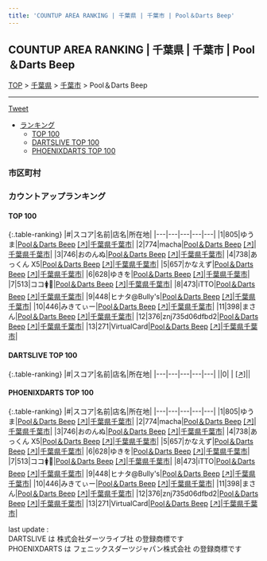 ```yaml
---
title: 'COUNTUP AREA RANKING | 千葉県 | 千葉市 | Pool＆Darts Beep'
---
```

## COUNTUP AREA RANKING | 千葉県 | 千葉市 | Pool＆Darts Beep

[TOP](/darts/rank/) > [千葉県](/darts/rank/千葉県/) > [千葉市](/darts/rank/千葉県/千葉市/) > Pool＆Darts Beep

___

<a href="https://twitter.com/share?ref_src=twsrc%5Etfw" data-text="COUNTUP AREA RANKING | 千葉県千葉市Pool＆Darts Beep" class="twitter-share-button" data-hashtags="DARTSLIVE,PHOENIXDARTS,darts,ダーツ" data-show-count="false">Tweet</a>

* [ランキング](#カウントアップランキング)
    * [TOP 100](#top-100)
    * [DARTSLIVE TOP 100](#dartslive-top-100)
    * [PHOENIXDARTS TOP 100](#phoenixdarts-top-100)

### 市区町村

<ul>

</ul>

### カウントアップランキング

#### TOP 100



{:.table-ranking}
|#|スコア|名前|店名|所在地|
|---|---|---|---|---|
|1|805|<span class="rank-name-pd">ゆうま</span>|<a href="/darts/rank/shops/95513.html">Pool＆Darts Beep</a> <a href="https://vs.phoenixdarts.com/jp/shop/shopDetailInfo/s_95513?s_seq=95513">[↗]</a>|<a href="/darts/rank/千葉県/千葉市">千葉県千葉市</a>|
|2|774|<span class="rank-name-pd">macha</span>|<a href="/darts/rank/shops/95513.html">Pool＆Darts Beep</a> <a href="https://vs.phoenixdarts.com/jp/shop/shopDetailInfo/s_95513?s_seq=95513">[↗]</a>|<a href="/darts/rank/千葉県/千葉市">千葉県千葉市</a>|
|3|746|<span class="rank-name-pd">おのんぬ</span>|<a href="/darts/rank/shops/95513.html">Pool＆Darts Beep</a> <a href="https://vs.phoenixdarts.com/jp/shop/shopDetailInfo/s_95513?s_seq=95513">[↗]</a>|<a href="/darts/rank/千葉県/千葉市">千葉県千葉市</a>|
|4|738|<span class="rank-name-pd">あっくん X5</span>|<a href="/darts/rank/shops/95513.html">Pool＆Darts Beep</a> <a href="https://vs.phoenixdarts.com/jp/shop/shopDetailInfo/s_95513?s_seq=95513">[↗]</a>|<a href="/darts/rank/千葉県/千葉市">千葉県千葉市</a>|
|5|657|<span class="rank-name-pd">かなえず</span>|<a href="/darts/rank/shops/95513.html">Pool＆Darts Beep</a> <a href="https://vs.phoenixdarts.com/jp/shop/shopDetailInfo/s_95513?s_seq=95513">[↗]</a>|<a href="/darts/rank/千葉県/千葉市">千葉県千葉市</a>|
|6|628|<span class="rank-name-pd">ゆきを</span>|<a href="/darts/rank/shops/95513.html">Pool＆Darts Beep</a> <a href="https://vs.phoenixdarts.com/jp/shop/shopDetailInfo/s_95513?s_seq=95513">[↗]</a>|<a href="/darts/rank/千葉県/千葉市">千葉県千葉市</a>|
|7|513|<span class="rank-name-pd">ココ🚺🤮</span>|<a href="/darts/rank/shops/95513.html">Pool＆Darts Beep</a> <a href="https://vs.phoenixdarts.com/jp/shop/shopDetailInfo/s_95513?s_seq=95513">[↗]</a>|<a href="/darts/rank/千葉県/千葉市">千葉県千葉市</a>|
|8|473|<span class="rank-name-pd">iTTO</span>|<a href="/darts/rank/shops/95513.html">Pool＆Darts Beep</a> <a href="https://vs.phoenixdarts.com/jp/shop/shopDetailInfo/s_95513?s_seq=95513">[↗]</a>|<a href="/darts/rank/千葉県/千葉市">千葉県千葉市</a>|
|9|448|<span class="rank-name-pd">ヒナタ@Bully&#x27;s</span>|<a href="/darts/rank/shops/95513.html">Pool＆Darts Beep</a> <a href="https://vs.phoenixdarts.com/jp/shop/shopDetailInfo/s_95513?s_seq=95513">[↗]</a>|<a href="/darts/rank/千葉県/千葉市">千葉県千葉市</a>|
|10|446|<span class="rank-name-pd">みきてぃー</span>|<a href="/darts/rank/shops/95513.html">Pool＆Darts Beep</a> <a href="https://vs.phoenixdarts.com/jp/shop/shopDetailInfo/s_95513?s_seq=95513">[↗]</a>|<a href="/darts/rank/千葉県/千葉市">千葉県千葉市</a>|
|11|398|<span class="rank-name-pd">まさん</span>|<a href="/darts/rank/shops/95513.html">Pool＆Darts Beep</a> <a href="https://vs.phoenixdarts.com/jp/shop/shopDetailInfo/s_95513?s_seq=95513">[↗]</a>|<a href="/darts/rank/千葉県/千葉市">千葉県千葉市</a>|
|12|376|<span class="rank-name-pd">znj735d06dfbd2</span>|<a href="/darts/rank/shops/95513.html">Pool＆Darts Beep</a> <a href="https://vs.phoenixdarts.com/jp/shop/shopDetailInfo/s_95513?s_seq=95513">[↗]</a>|<a href="/darts/rank/千葉県/千葉市">千葉県千葉市</a>|
|13|271|<span class="rank-name-pd">VirtualCard</span>|<a href="/darts/rank/shops/95513.html">Pool＆Darts Beep</a> <a href="https://vs.phoenixdarts.com/jp/shop/shopDetailInfo/s_95513?s_seq=95513">[↗]</a>|<a href="/darts/rank/千葉県/千葉市">千葉県千葉市</a>|


#### DARTSLIVE TOP 100



{:.table-ranking}
|#|スコア|名前|店名|所在地|
|---|---|---|---|---|
||0|<span class="rank-name-dl"> </span>|<a href="/darts/rank/shops/.html"></a> <a href="">[↗]</a>|<a href="/darts/rank//"></a>|


#### PHOENIXDARTS TOP 100



{:.table-ranking}
|#|スコア|名前|店名|所在地|
|---|---|---|---|---|
|1|805|<span class="rank-name-pd">ゆうま</span>|<a href="/darts/rank/shops/95513.html">Pool＆Darts Beep</a> <a href="https://vs.phoenixdarts.com/jp/shop/shopDetailInfo/s_95513?s_seq=95513">[↗]</a>|<a href="/darts/rank/千葉県/千葉市">千葉県千葉市</a>|
|2|774|<span class="rank-name-pd">macha</span>|<a href="/darts/rank/shops/95513.html">Pool＆Darts Beep</a> <a href="https://vs.phoenixdarts.com/jp/shop/shopDetailInfo/s_95513?s_seq=95513">[↗]</a>|<a href="/darts/rank/千葉県/千葉市">千葉県千葉市</a>|
|3|746|<span class="rank-name-pd">おのんぬ</span>|<a href="/darts/rank/shops/95513.html">Pool＆Darts Beep</a> <a href="https://vs.phoenixdarts.com/jp/shop/shopDetailInfo/s_95513?s_seq=95513">[↗]</a>|<a href="/darts/rank/千葉県/千葉市">千葉県千葉市</a>|
|4|738|<span class="rank-name-pd">あっくん X5</span>|<a href="/darts/rank/shops/95513.html">Pool＆Darts Beep</a> <a href="https://vs.phoenixdarts.com/jp/shop/shopDetailInfo/s_95513?s_seq=95513">[↗]</a>|<a href="/darts/rank/千葉県/千葉市">千葉県千葉市</a>|
|5|657|<span class="rank-name-pd">かなえず</span>|<a href="/darts/rank/shops/95513.html">Pool＆Darts Beep</a> <a href="https://vs.phoenixdarts.com/jp/shop/shopDetailInfo/s_95513?s_seq=95513">[↗]</a>|<a href="/darts/rank/千葉県/千葉市">千葉県千葉市</a>|
|6|628|<span class="rank-name-pd">ゆきを</span>|<a href="/darts/rank/shops/95513.html">Pool＆Darts Beep</a> <a href="https://vs.phoenixdarts.com/jp/shop/shopDetailInfo/s_95513?s_seq=95513">[↗]</a>|<a href="/darts/rank/千葉県/千葉市">千葉県千葉市</a>|
|7|513|<span class="rank-name-pd">ココ🚺🤮</span>|<a href="/darts/rank/shops/95513.html">Pool＆Darts Beep</a> <a href="https://vs.phoenixdarts.com/jp/shop/shopDetailInfo/s_95513?s_seq=95513">[↗]</a>|<a href="/darts/rank/千葉県/千葉市">千葉県千葉市</a>|
|8|473|<span class="rank-name-pd">iTTO</span>|<a href="/darts/rank/shops/95513.html">Pool＆Darts Beep</a> <a href="https://vs.phoenixdarts.com/jp/shop/shopDetailInfo/s_95513?s_seq=95513">[↗]</a>|<a href="/darts/rank/千葉県/千葉市">千葉県千葉市</a>|
|9|448|<span class="rank-name-pd">ヒナタ@Bully&#x27;s</span>|<a href="/darts/rank/shops/95513.html">Pool＆Darts Beep</a> <a href="https://vs.phoenixdarts.com/jp/shop/shopDetailInfo/s_95513?s_seq=95513">[↗]</a>|<a href="/darts/rank/千葉県/千葉市">千葉県千葉市</a>|
|10|446|<span class="rank-name-pd">みきてぃー</span>|<a href="/darts/rank/shops/95513.html">Pool＆Darts Beep</a> <a href="https://vs.phoenixdarts.com/jp/shop/shopDetailInfo/s_95513?s_seq=95513">[↗]</a>|<a href="/darts/rank/千葉県/千葉市">千葉県千葉市</a>|
|11|398|<span class="rank-name-pd">まさん</span>|<a href="/darts/rank/shops/95513.html">Pool＆Darts Beep</a> <a href="https://vs.phoenixdarts.com/jp/shop/shopDetailInfo/s_95513?s_seq=95513">[↗]</a>|<a href="/darts/rank/千葉県/千葉市">千葉県千葉市</a>|
|12|376|<span class="rank-name-pd">znj735d06dfbd2</span>|<a href="/darts/rank/shops/95513.html">Pool＆Darts Beep</a> <a href="https://vs.phoenixdarts.com/jp/shop/shopDetailInfo/s_95513?s_seq=95513">[↗]</a>|<a href="/darts/rank/千葉県/千葉市">千葉県千葉市</a>|
|13|271|<span class="rank-name-pd">VirtualCard</span>|<a href="/darts/rank/shops/95513.html">Pool＆Darts Beep</a> <a href="https://vs.phoenixdarts.com/jp/shop/shopDetailInfo/s_95513?s_seq=95513">[↗]</a>|<a href="/darts/rank/千葉県/千葉市">千葉県千葉市</a>|


<div class="footer border-top border-gray-light mt-5 pt-3 text-right text-gray">
    last update : <span style="font-weight: italic" id="foot_last_modified"></span><br />
    DARTSLIVE は 株式会社ダーツライブ社 の登録商標です<br />
    PHOENIXDARTS は フェニックスダーツジャパン株式会社 の登録商標です<br />
</div>

<script src="https://cdnjs.cloudflare.com/ajax/libs/jquery.tablesorter/2.31.3/js/jquery.tablesorter.min.js" integrity="sha512-qzgd5cYSZcosqpzpn7zF2ZId8f/8CHmFKZ8j7mU4OUXTNRd5g+ZHBPsgKEwoqxCtdQvExE5LprwwPAgoicguNg==" crossorigin="anonymous" referrerpolicy="no-referrer"></script>
<link rel="stylesheet" href="https://cdnjs.cloudflare.com/ajax/libs/jquery.tablesorter/2.31.3/css/theme.default.min.css" integrity="sha512-wghhOJkjQX0Lh3NSWvNKeZ0ZpNn+SPVXX1Qyc9OCaogADktxrBiBdKGDoqVUOyhStvMBmJQ8ZdMHiR3wuEq8+w==" crossorigin="anonymous" referrerpolicy="no-referrer" />
<script>
$(function() {
    $(".table-ranking").tablesorter({sortList:[[0, 0]]});
    $("#foot_last_modified").text(formatDate(new Date(document.lastModified), 'yyyy-MM-dd HH:mm:ss'));
});
</script>

<script async src="https://platform.twitter.com/widgets.js" charset="utf-8"></script>